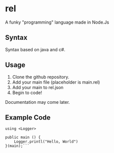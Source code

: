 # rel

A funky "programming" language made in Node.Js

## Syntax

Syntax based on java and c#.

## Usage

1. Clone the github repository.
2. Add your main file (placeholder is main.rel)
3. Add your main to rel.json
4. Begin to code!

Documentation may come later.


## Example Code

```using <Application>
using <Logger>

public main () {
    Logger.printl("Hello, World")
}(main);```
